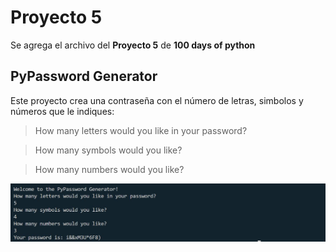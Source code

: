 # Proyecto 5
Se agrega el archivo del **Proyecto 5** de **100 days of python**

## PyPassword Generator

Este proyecto crea una contraseña con el número de letras, simbolos y números que le indiques:

> How many letters would you like in your password? 

> How many symbols would you like?

> How many numbers would you like?

![Imagen de la consola al ejecutar el programa](/day_5/images/pypassword_generator.JPG)
